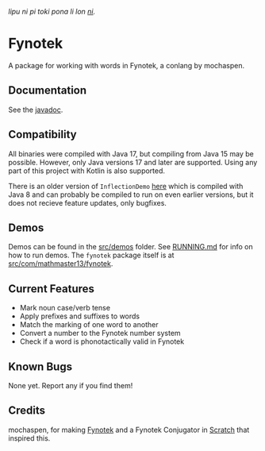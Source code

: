 *lipu ni pi toki pona li lon [ni](OLUKIN.md).*

# Fynotek
A package for working with words in Fynotek, a conlang by mochaspen.

## Documentation
See the [javadoc](https://mathmaster13.github.io/fynotek-java/javadoc/overview-tree.html).

## Compatibility
All binaries were compiled with Java 17, but compiling from Java 15 may be possible. However, only Java versions 17 and later are supported.
Using any part of this project with Kotlin is also supported.

There is an older version of `InflectionDemo` [here](https://mathmaster13.github.io/fynotek-java/conjugator/index.html) which is compiled with Java 8 and can probably be compiled to run on even earlier versions, but it does not recieve feature updates, only bugfixes.

## Demos
Demos can be found in the [src/demos](src/demos) folder. See [RUNNING.md](RUNNING.md) for info on how to run demos. The `fynotek` package itself is at [src/com/mathmaster13/fynotek](src/com/mathmaster13/fynotek).

## Current Features
- Mark noun case/verb tense
- Apply prefixes and suffixes to words
- Match the marking of one word to another
- Convert a number to the Fynotek number system
- Check if a word is phonotactically valid in Fynotek

## Known Bugs
None yet. Report any if you find them!

## Credits
mochaspen, for making [Fynotek](https://docs.google.com/spreadsheets/d/1xhD20vikLE6JgUWnj4EwJ9ycEKHQzH_Qi7ZsBBT4j6k/edit "Fynotek Resources") and a Fynotek Conjugator in [Scratch](https://scratch.mit.edu/projects/584256352/ "Fynotek Conjugator in Scratch") that inspired this.
